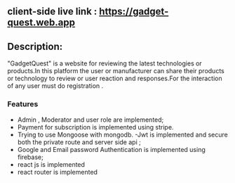 


## client-side live link : https://gadget-quest.web.app

## Description:
"GadgetQuest" is a website for reviewing the latest technologies or products.In this platform the user or manufacturer can share their products or technology to review or user reaction and responses.For the interaction of any user  must do registration .


### Features 

- Admin , Moderator and user role are implemented;
- Payment for subscription is implemented using stripe. 
- Trying to use Mongoose with mongodb.
-Jwt is implemented and secure both the private route and server side api ;
- Google and Email password Authentication is implemented using firebase;
- react js is implemented
- react router is implemented